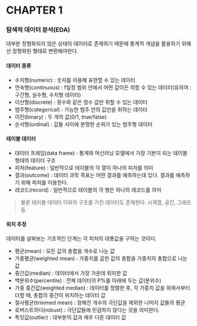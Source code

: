 # CHAPTER 1 
### 탐색적 데이터 분석(EDA)

대부분 정형화되지 않은 상태의 데이터로 존재하기 때문에 통계적 개념을 활용하기 위해선 정형화된 형태로 변환해야한다.

#### 데이터 종류
- 수치형(numeric) : 숫자를 이용해 표현할 수 있는 데이터
- 연속형(continuous) : f일정 범위 안에서 어떤 값이든 취할 수 있는 데이터(유의어 : 구간형, 실수형, 수치형 데이터)
- 이산형(discrete) : 횟수와 같은 정수 값만 취할 수 있는 데이터
- 범주형(categorical) : 가능한 범주 안의 값만을 취하는 데이터
- 이진(binary) : 두 개의 값(0/1, true/false)
- 순서형(ordinal) : 값들 사이에 분명한 순위가 있는 범주형 데이터

#### 테이블 데이터
- 데이터 프레임(data frame) : 통계와 머신러닝 모델에서 가장 기본이 되는 테이블 형태의 데이터 구조
- 피처(feature) : 일반적으로 테이블의 각 열이 하나의 피처를 의미
- 결과(outcome) : 데이터 과학 목표는 어떤 결과를 예측하는데 있다. 결과를 예측하기 위해 피처를 이용한다.
- 레코드(record) : 일반적으로 테이블의 각 행은 하나의 레코드를 의미

> 물론 테이블 데이터 이외의 구조를 가진 데이터도 존재한다. 시계열, 공간, 그래프 등 

#### 위치 추정
데이터를 살펴보는 기초적인 단계는 각 피처의 대푯값을 구하는 것이다.

- 평균(mean) : 모든 값의 총합을 개수로 나눈 값
- 가중평균(weighted mean) : 가중치를 곱한 값의 총합을 가중치의 총합으로 나눈 값
- 중간값(median) : 데이터에서 가장 가운데 위치한 값
- 백분위수(percentile) : 전체 데이터의 P%를 아래에 두는 값(분위수)
- 가중 중간값(weighted median) : 데이터를 정렬한 후, 각 가중치 값을 위에서부터 더할 때, 총합의 중간이 위치하는 데이터 값
- 절사평균(trimmed mean) : 정해진 개수의 극단값을 제외한 나머지 값들의 평균
- 로버스트하다(robust) : 극단값들에 민감하지 않다는 것을 의미한다.
- 특잇값(outlier) : 대부분의 값과 매우 다른 데이터 값

